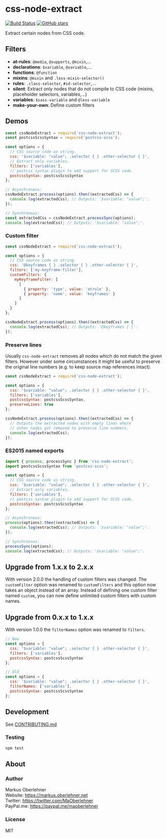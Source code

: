 # css-node-extract
[![Build Status](https://travis-ci.org/maoberlehner/css-node-extract.svg?branch=master)](https://travis-ci.org/maoberlehner/css-node-extract)
[![GitHub stars](https://img.shields.io/github/stars/maoberlehner/css-node-extract.svg?style=social&label=Star)](https://github.com/maoberlehner/css-node-extract)

Extract certain nodes from CSS code.

## Filters
- **at-rules**: `@media`, `@supports`, `@mixin`,...
- **declarations**: `$variable`, `@variable`,...
- **functions**: `@function`
- **mixins**: `@mixin` and `.less-mixin-selector()`
- **rules**: `.class-selector`, `#id-selector`,...
- **silent**: Extract only nodes that do not compile to CSS code (mixins, placeholder selectors, variables,...)
- **variables**: `$sass-variable` and `@less-variable`
- **make-your-own**: Define custom filters

## Demos
```js
const cssNodeExtract = require('css-node-extract');
const postcssScssSyntax = require('postcss-scss');

const options = {
  // CSS source code as string.
  css: '$variable: "value"; .selector { } .other-selector { }',
  // Extract only variables.
  filters: ['variables'],
  // postcss syntax plugin to add support for SCSS code.
  postcssSyntax: postcssScssSyntax
};

// Asynchronous:
cssNodeExtract.process(options).then((extractedCss) => {
  console.log(extractedCss); // Outputs: '$variable: "value";'.
});

// Synchronous:
const extractedCss = cssNodeExtract.processSync(options);
console.log(extractedCss); // Outputs: '$variable: "value";'.
```

### Custom filter
```js
const cssNodeExtract = require('css-node-extract');

const options = {
  // CSS source code as string.
  css: '@keyframes { } .selector { } .other-selector { }',
  filters: ['my-keyframe-filter'],
  customFilters: {
    myKeyframeFilter: [
      [
        { property: 'type', value: 'atrule' },
        { property: 'name', value: 'keyframes' }
      ]
    ]
  }
};

cssNodeExtract.process(options).then((extractedCss) => {
  console.log(extractedCss); // Outputs: '@keyframes { }'.
});
```

### Preserve lines
Usually `css-node-extract` removes all nodes which do not match the given filters. However under some circumstances it might be useful to preserve the original line numbers (e.g. to keep source map references intact).

```js
const cssNodeExtract = require('css-node-extract');

const options = {
  css: '$variable: "value"; .selector { } .other-selector { }',
  filters: ['variables'],
  postcssSyntax: postcssScssSyntax,
  preserveLines: true
};

cssNodeExtract.process(options).then((extractedCss) => {
  // Outputs the extracted nodes with empty lines where
  // other nodes got removed to preserve line numbers.
  console.log(extractedCss);
});
```

### ES2015 named exports
```js
import { process, processSync } from 'css-node-extract';
import postcssScssSyntax from 'postcss-scss';

const options = {
  // CSS source code as string.
  css: '$variable: "value"; .selector { } .other-selector { }',
  // Extract only variables.
  filters: ['variables'],
  // postcss syntax plugin to add support for SCSS code.
  postcssSyntax: postcssScssSyntax
};

// Asynchronous:
process(options).then((extractedCss) => {
  console.log(extractedCss); // Outputs: '$variable: "value";'.
});

// Synchronous:
processSync(options);
console.log(extractedCss); // Outputs: '$variable: "value";'.
```

## Upgrade from 1.x.x to 2.x.x
With version 2.0.0 the handling of custom filters was changed. The `customFilter` option was renamed to `customFilters` and this option now takes an object instead of an array. Instead of defining one custom filter named `custom`, you can now define unlimited custom filters with custom names.

## Upgrade from 0.x.x to 1.x.x
With version 1.0.0 the `filterNames` option was renamed to `filters`.

```js
// New
const options = {
  css: '$variable: "value"; .selector { } .other-selector { }',
  filters: ['variables'],
  postcssSyntax: postcssScssSyntax
};

// Old
const options = {
  css: '$variable: "value"; .selector { } .other-selector { }',
  filterNames: ['variables'],
  postcssSyntax: postcssScssSyntax
};
```

## Development
See [CONTRIBUTING.md](https://github.com/maoberlehner/css-node-extract/blob/master/CONTRIBUTING.md)

### Testing
```bash
npm test
```

## About
### Author
Markus Oberlehner  
Website: https://markus.oberlehner.net  
Twitter: https://twitter.com/MaOberlehner  
PayPal.me: https://paypal.me/maoberlehner

### License
MIT
